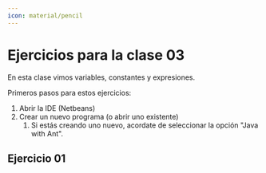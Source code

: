 ```yaml
---
icon: material/pencil
---
```

# Ejercicios para la clase 03
En esta clase vimos variables, constantes y expresiones.

Primeros pasos para estos ejercicios:

1. Abrir la IDE (Netbeans)
2. Crear un nuevo programa (o abrir uno existente)
     1. Si estás creando uno nuevo, acordate de seleccionar la opción "Java with Ant".

## Ejercicio 01 